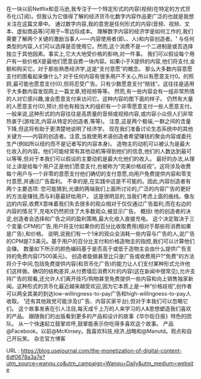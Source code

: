 在一块以前Netflix和亚马逊,我专注于一个特定形式的内容(视频)在特定的方式货币化(订阅)。但我认为它值得了解的经济货币化数字内容作品更广泛的也就是我想关注在这篇文章中。 
 通过数字内容,我的意思是任何形式的内容(音频、视频、文本、虚拟商品等)可用于~零边际成本。 
 理解数字内容的经济学是如何工作的,我们需要了解两个关键的激励当事人——内容使用者(即。、人)和内容创造者。¹ 
 与任何类型的内容,人们可以选择是否使用它。然而,这个消费不是一个二进制是或否选择独立于其他因素。事实上,它大大地受价格的影响,对一件事。 
 我们可以假设每个用户有一些价格X是最他们愿意自费一块内容。如果小于X提供的内容,他们将支付,金额和购买它。对于那些熟悉经济学,这是“支付意愿”的概念。 
 那么大多数内容意愿支付的图看起来像什么? 
 对于任何内容有很多用户不关心,所以有愿意支付0。的照顾,最可能也愿意支付(0),但将忍受广告。只有少数愿意支付“赔钱”。这往往是适用于大多数内容发现网上一篇文章,短视频等等。 
 然而,有一些内容会有一组非常热情的人对它感兴趣,谁会愿意支付来访问它。这种内容的图下面的样子。 
 仍然有大量的人愿意支付(0),预计,但也有相当大的组织有一个非零愿意支付一些人愿意支付。一般来说,这种形式的内容往往是高质量的音频或视频内容,或内容小众但人们非常热衷于(游戏流,内容从特定的创造者,等等)。 
 注意,这是两个极端,一群之间的含量下降,但这将有助于更清楚地说明了经济学。 
 现在我们准备讨论生态系统中的其他关键方——内容的创造者。注意,当我使用术语创造者希望赚钱的聚会内容或委托生产(例如所以纽约而不是记者写的内容本身)。 
 造物主的动机可以被认为是最大化收入的内容。他们可能经常有其他动机等得到他们的信息,他们的人数达到最可以等等,但对于本我们可以假设的主要动机是最大化他们的收入。 
 最好的办法,从理论上讲是给每个用户正是他们愿意支付,也被称为“完美价格歧视”。这将涉及收费每个用户与一个非零的意愿支付他们确切的支付意愿,向用户免费提供内容和零支付意愿,并通过广告盈利。 
 不幸的是,在实践中这是不可能的。因此,内容创造者有两个主要选项: 
 您可能猜到,光谱的两端我们上面所讨论的,广泛的内容广告的更好的方法是赚钱,而与利基最好给用户。 
 这是很明显的,当我们考虑上面的曲线。像左边的内容,收费X意味着我们失去很多的观众相对于仅仅通过广告盈利,而在右边的内容的情况下,充电X仍然抓住了大多数观众,被显示广告。 
 概括t 
 他的创造者的决定,创造者会选择和广告之间的盈利策略,最大化收入直接充电。 
 这个决定取决于三个变量:CPM的广告,用户将支付如果你的百分比收取费用(相对于那些将消费如果是广告),和价格。 
 说明,说我们有一个1米的观众会消耗一些内容与广告的人,说广告的CPM是7.5美元。基于用户的百分比支付和价格造物主的指控,我们可以计算他们会赚。 
 数量如下所示的颜色编码基于是否高于或低于造物主会由什么提供广告支持的免费内容(7500美元)。 
 创造者能做甚至比只是广告或收费用户?“免费”的方法将介于中间,包括免费提供内容(和货币化广告)的能力让人们支付某种形式允许他们这样做。确切的结构差异,从付费墙后消费X片的内容(这在新闻中很常见),允许支持广告的观看,还允许人们离开技巧/购物甚至免费提供一些内容和向上销售独家新闻。这种形式的货币化最近越来越受欢迎,因为它本质上是一种“价格歧视”,创作者可以两全其美的到达low-willingness-to-pay广告和high-willingness-to-pay人收取。 
 ¹还有其他政党可能涉及(广告、内容买家平台),但对于本我们可以忽略它们。 
 这个故事发表在引人注目,每天成千上万的人来学习的人&思想塑造我们喜欢的产品。 
 跟随我们的出版看到更多的产品和设计的故事《华尔街日报》特色的团队。 
 从一个快速起立鼓掌欢呼,鼓掌能表示你吃得多喜欢这个故事。 
 产品@Facebook。以前@McKinsey。我喜欢科技,经济,战略和@Manutd。观点和自己开玩笑。 
 杂志官方博客 
  
   
  URL : https://blog.usejournal.com/the-monetization-of-digital-content-6df0678a3a7e?utm_source=wanqu.co&utm_campaign=Wanqu+Daily&utm_medium=website